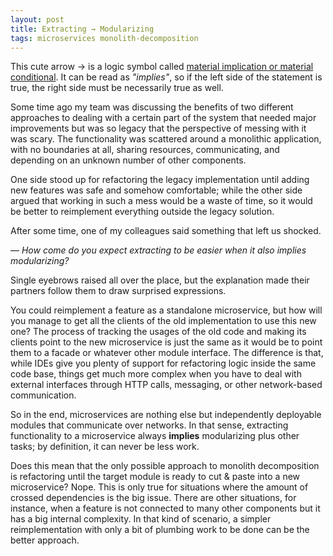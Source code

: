 ```yaml
---
layout: post
title: Extracting → Modularizing
tags: microservices monolith-decomposition
---
```


This cute arrow → is a logic symbol called [material implication or material conditional](https://en.wikipedia.org/wiki/Material_conditional). It can be read as *"implies"*, so if the left side of the statement is true, the right side must be necessarily true as well.

Some time ago my team was discussing the benefits of two different approaches to dealing with a certain part of the system that needed major improvements but was so legacy that the perspective of messing with it was scary. The functionality was scattered around a monolithic application, with no boundaries at all, sharing resources, communicating, and depending on an unknown number of other components.

One side stood up for refactoring the legacy implementation until adding new features was safe and somehow comfortable; while the other side argued that working in such a mess would be a waste of time, so it would be better to reimplement everything outside the legacy solution.

After some time, one of my colleagues said something that left us shocked.

— *How come do you expect extracting to be easier when it also implies modularizing?*

Single eyebrows raised all over the place, but the explanation made their partners follow them to draw surprised expressions.

You could reimplement a feature as a standalone microservice, but how will you manage to get all the clients of the old implementation to use this new one? The process of tracking the usages of the old code and making its clients point to the new microservice is just the same as it would be to point them to a facade or whatever other module interface. The difference is that, while IDEs give you plenty of support for refactoring logic inside the same code base, things get much more complex when you have to deal with external interfaces through HTTP calls, messaging, or other network-based communication.

So in the end, microservices are nothing else but independently deployable modules that communicate over networks. In that sense, extracting functionality to a microservice always **implies** modularizing plus other tasks; by definition, it can never be less work.

Does this mean that the only possible approach to monolith decomposition is refactoring until the target module is ready to cut & paste into a new microservice? Nope. This is only true for situations where the amount of crossed dependencies is the big issue. There are other situations, for instance, when a feature is not connected to many other components but it has a big internal complexity. In that kind of scenario, a simpler reimplementation with only a bit of plumbing work to be done can be the better approach.